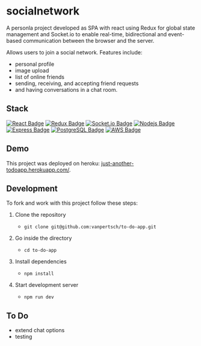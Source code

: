# socialnetwork

A personla project developed as SPA with react using Redux for global state management and Socket.io to enable real-time, bidirectional and event-based communication between the browser and the server.

Allows users to join a social network. Features include: 
 - personal profile 
 - image upload
 - list of online friends
 - sending, receiving, and accepting friend requests
 - and having conversations in a chat room.



## Stack

[![React Badge](https://img.shields.io/badge/-React-61DAFB?style=flat&labelColor=302d2d&logo=react&logoColor=61DAFB)](#)  [![Redux Badge](https://img.shields.io/badge/-Redux-764ABC?style=flat&labelColor=f7efef&logo=redux&logoColor=764ABC)](#) [![Socket.io Badge](https://img.shields.io/badge/-Socket.io-010101?style=flat&labelColor=302d2d&logo=socket.io&logoColor=#010101)](#) [![Nodejs Badge](https://img.shields.io/badge/-Nodejs-3C873A?style=flat&labelColor=302d2d&logo=node.js&logoColor=3C873A)](#) [![Express Badge](https://img.shields.io/badge/-Express-000000?style=flat&labelColor=f7efef&logo=express&logoColor=000000)](#) [![PostgreSQL Badge](https://img.shields.io/badge/-PostgreSQL-4169E1?style=flat&labelColor=f7efef&logo=postgreSQL&logoColor=4169E1)](#) [![AWS Badge](https://img.shields.io/badge/-amazon_S3-232F3E?style=flat&labelColor=f7efef&logo=AmazonAWS&logoColor=232F3E)](#)

## Demo

This project was deployed on heroku: [just-another-todoapp.herokuapp.com/](https://just-another-todoapp.herokuapp.com/).

## Development

To fork and work with this project follow these steps:

1. Clone the repository

   -  `git clone git@github.com:vanpertsch/to-do-app.git`

2. Go inside the directory

   -   `cd to-do-app`

3. Install dependencies

   -   `npm install`

4. Start development server

    -   `npm run dev`


## To Do
 - extend chat options 
 - testing
